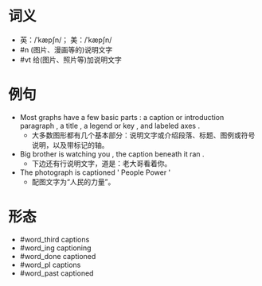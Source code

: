 # 词义
- 英：/ˈkæpʃn/； 美：/ˈkæpʃn/
- #n (图片、漫画等的)说明文字
- #vt 给(图片、照片等)加说明文字
# 例句
- Most graphs have a few basic parts : a caption or introduction paragraph , a title , a legend or key , and labeled axes .
	- 大多数图形都有几个基本部分：说明文字或介绍段落、标题、图例或符号说明，以及带标记的轴。
- Big brother is watching you , the caption beneath it ran .
	- 下边还有行说明文字，道是：老大哥看着你。
- The photograph is captioned ' People Power '
	- 配图文字为“人民的力量”。
# 形态
- #word_third captions
- #word_ing captioning
- #word_done captioned
- #word_pl captions
- #word_past captioned
